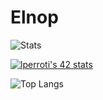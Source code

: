 # Elnop
![Stats](https://github-readme-stats.vercel.app/api?username=Elnop&show_icons=true&theme=tokyonight&hide=issues&count_private=true)

[![lperroti's 42 stats](https://badge42.vercel.app/api/v2/cldy6bu0000060fmk7xt0ylzk/stats?cursusId=21&coalitionId=46)](https://github.com/JaeSeoKim/badge42)

![Top Langs](https://github-readme-stats.vercel.app/api/top-langs/?username=Elnop)

